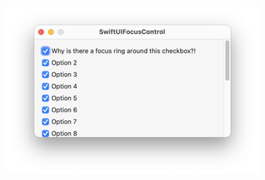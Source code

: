 <img src="https://github.com/siracusa/SwiftUIFocusControl/blob/main/screenshot.png?raw=true" alt="Screenshot" style="max-width:512px; height:auto;">
